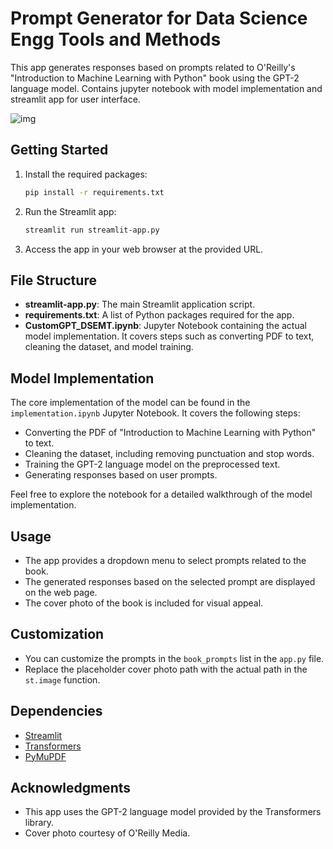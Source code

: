 # Prompt Generator for Data Science Engg Tools and Methods

This app generates responses based on prompts related to O'Reilly's "Introduction to Machine Learning with Python" book using the GPT-2 language model. Contains jupyter notebook with model implementation and streamlit app for user interface.

![img](https://i.imgur.com/eByDtb0.png)


## Getting Started

1. Install the required packages:

    ```bash
    pip install -r requirements.txt
    ```

2. Run the Streamlit app:

    ```bash
    streamlit run streamlit-app.py
    ```

3. Access the app in your web browser at the provided URL.

## File Structure

- **streamlit-app.py**: The main Streamlit application script.
- **requirements.txt**: A list of Python packages required for the app.
- **CustomGPT_DSEMT.ipynb**: Jupyter Notebook containing the actual model implementation. It covers steps such as converting PDF to text, cleaning the dataset, and model training.

## Model Implementation

The core implementation of the model can be found in the `implementation.ipynb` Jupyter Notebook. It covers the following steps:

- Converting the PDF of "Introduction to Machine Learning with Python" to text.
- Cleaning the dataset, including removing punctuation and stop words.
- Training the GPT-2 language model on the preprocessed text.
- Generating responses based on user prompts.

Feel free to explore the notebook for a detailed walkthrough of the model implementation.

## Usage

- The app provides a dropdown menu to select prompts related to the book.
- The generated responses based on the selected prompt are displayed on the web page.
- The cover photo of the book is included for visual appeal.

## Customization

- You can customize the prompts in the `book_prompts` list in the `app.py` file.
- Replace the placeholder cover photo path with the actual path in the `st.image` function.

## Dependencies

- [Streamlit](https://www.streamlit.io/)
- [Transformers](https://huggingface.co/transformers)
- [PyMuPDF](https://pymupdf.readthedocs.io/)

## Acknowledgments

- This app uses the GPT-2 language model provided by the Transformers library.
- Cover photo courtesy of O'Reilly Media.

